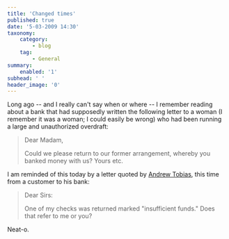 ```yaml
---
title: 'Changed times'
published: true
date: '5-03-2009 14:30'
taxonomy:
    category:
        - blog
    tag:
        - General
summary:
    enabled: '1'
subhead: ' '
header_image: '0'
---
```


Long ago -- and I really can't say when or where -- I remember reading about a bank that had supposedly written the following letter to a woman (I remember it was a woman; I could easily be wrong) who had been running a large and unauthorized overdraft:

> Dear Madam,
> 
> Could we please return to our former arrangement, whereby you banked money with us?
> Yours etc.

I am reminded of this today by a letter quoted by [Andrew Tobias](https://andrewtobias.com/insufficient-funds/), this time from a customer to his bank:

> Dear Sirs:
> 
> One of my checks was returned marked "insufficient funds." Does that refer to me or you?

Neat-o.
